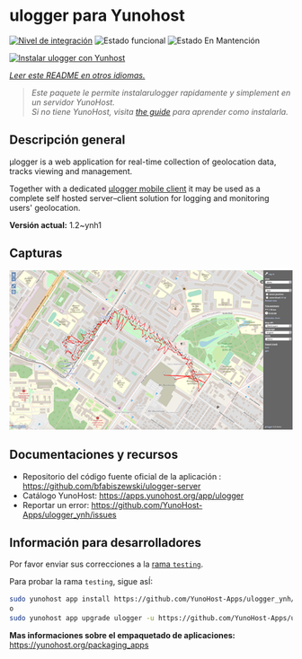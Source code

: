 <!--
Este archivo README esta generado automaticamente<https://github.com/YunoHost/apps/tree/master/tools/readme_generator>
No se debe editar a mano.
-->

# ulogger para Yunohost

[![Nivel de integración](https://apps.yunohost.org/badge/integration/ulogger)](https://ci-apps.yunohost.org/ci/apps/ulogger/)
![Estado funcional](https://apps.yunohost.org/badge/state/ulogger)
![Estado En Mantención](https://apps.yunohost.org/badge/maintained/ulogger)

[![Instalar ulogger con Yunhost](https://install-app.yunohost.org/install-with-yunohost.svg)](https://install-app.yunohost.org/?app=ulogger)

*[Leer este README en otros idiomas.](./ALL_README.md)*

> *Este paquete le permite instalarulogger rapidamente y simplement en un servidor YunoHost.*  
> *Si no tiene YunoHost, visita [the guide](https://yunohost.org/install) para aprender como instalarla.*

## Descripción general

μlogger is a web application for real-time collection of geolocation data, tracks viewing and management. 

Together with a dedicated [μlogger mobile client](https://github.com/bfabiszewski/ulogger-android) it may be used as a complete self hosted server–client solution for logging and monitoring users' geolocation.


**Versión actual:** 1.2~ynh1

## Capturas

![Captura de ulogger](./doc/screenshots/screenshot.png)

## Documentaciones y recursos

- Repositorio del código fuente oficial de la aplicación : <https://github.com/bfabiszewski/ulogger-server>
- Catálogo YunoHost: <https://apps.yunohost.org/app/ulogger>
- Reportar un error: <https://github.com/YunoHost-Apps/ulogger_ynh/issues>

## Información para desarrolladores

Por favor enviar sus correcciones a la [rama `testing`](https://github.com/YunoHost-Apps/ulogger_ynh/tree/testing).

Para probar la rama `testing`, sigue asÍ:

```bash
sudo yunohost app install https://github.com/YunoHost-Apps/ulogger_ynh/tree/testing --debug
o
sudo yunohost app upgrade ulogger -u https://github.com/YunoHost-Apps/ulogger_ynh/tree/testing --debug
```

**Mas informaciones sobre el empaquetado de aplicaciones:** <https://yunohost.org/packaging_apps>
